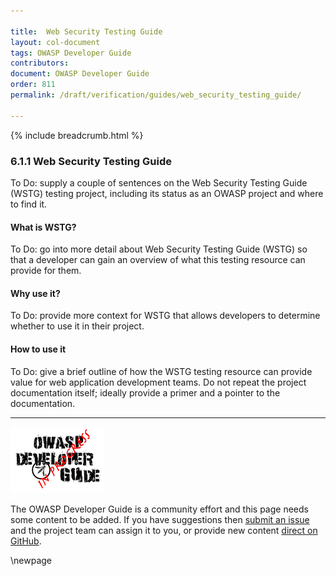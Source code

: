 ```yaml
---

title:  Web Security Testing Guide
layout: col-document
tags: OWASP Developer Guide
contributors:
document: OWASP Developer Guide
order: 811
permalink: /draft/verification/guides/web_security_testing_guide/

---
```


{% include breadcrumb.html %}

### 6.1.1 Web Security Testing Guide

To Do: supply a couple of sentences on the Web Security Testing Guide (WSTG) testing project,
including its status as an OWASP project and where to find it.

#### What is WSTG?

To Do: go into more detail about Web Security Testing Guide (WSTG) so that a developer
can gain an overview of what this testing resource can provide for them.

#### Why use it?

To Do: provide more context for WSTG that allows developers to determine whether to use it in their project.

#### How to use it

To Do: give a brief outline of how the WSTG testing resource can provide value for web application development teams.
Do not repeat the project documentation itself; ideally provide a primer and a pointer to the documentation.

----

![Developer Guide](../../../assets/images/dg_wip.png "OWASP Developer Guide")

The OWASP Developer Guide is a community effort and this page needs some content to be added.
If you have suggestions then [submit an issue][issue080101] and the project team can assign it to you,
or provide new content [direct on GitHub][edit080101].

[issue080101]: https://github.com/OWASP/www-project-developer-guide/issues/new?labels=enhancement&template=request.md&title=Update:%2008-verification/01-guides/01-wstg
[edit080101]: https://github.com/OWASP/www-project-developer-guide/blob/main/draft/08-verification/01-guides/01-wstg.md

\newpage

